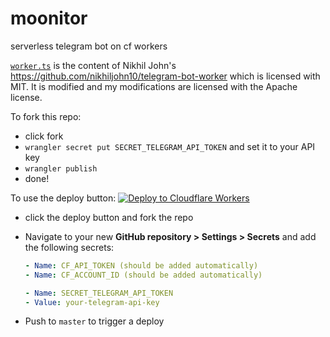 # moonitor

serverless telegram bot on cf workers

[`worker.ts`](https://github.com/codebam/moonitor/blob/master/src/worker.ts) is
the content of Nikhil John's
https://github.com/nikhiljohn10/telegram-bot-worker which is licensed with MIT.
It is modified and my modifications are licensed with the Apache license.

To fork this repo:

- click fork
- `wrangler secret put SECRET_TELEGRAM_API_TOKEN` and set it to your API key
- `wrangler publish`
- done!

To use the deploy button:
[![Deploy to Cloudflare Workers](https://deploy.workers.cloudflare.com/button)](https://deploy.workers.cloudflare.com/?url=https://github.com/codebam/moonitor)

- click the deploy button and fork the repo
- Navigate to your new **GitHub repository &gt; Settings &gt; Secrets** and add the following secrets:

   ```yaml
   - Name: CF_API_TOKEN (should be added automatically)
   - Name: CF_ACCOUNT_ID (should be added automatically)

   - Name: SECRET_TELEGRAM_API_TOKEN
   - Value: your-telegram-api-key
   ```

- Push to `master` to trigger a deploy

